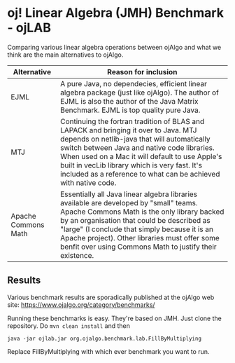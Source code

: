 # oj! Linear Algebra (JMH) Benchmark - ojLAB

Comparing various linear algebra operations between ojAlgo and what we think are the main alternatives to ojAlgo.

Alternative | Reason for inclusion
----------------|----------------
EJML | A pure Java, no dependecies, efficient linear algebra package (just like ojAlgo). The author of EJML is also the author of the Java Matrix Benchmark. EJML is top quality pure Java.
MTJ | Continuing the fortran tradition of BLAS and LAPACK and bringing it over to Java. MTJ depends on netlib-java that will automatically switch between Java and native code libraries. When used on a Mac it will default to use Apple's built in vecLib library which is very fast. It's included as a reference to what can be achieved with native code.
Apache Commons Math | Essentially all Java linear algebra libraries available are developed by "small" teams. Apache Commons Math is the only library backed by an organisation that could be described as "large" (I conclude that simply because it is an Apache project). Other libraries must offer some benfit over using Commons Math to justify their existence.



## Results

Various benchmark results are sporadically published at the ojAlgo web site: https://www.ojalgo.org/category/benchmarks/

Running these benchmarks is easy. They're based on JMH. Just clone the repository. Do `mvn clean install` and then
```
java -jar ojlab.jar org.ojalgo.benchmark.lab.FillByMultiplying
```

Replace FillByMultiplying with which ever benchmark you want to run.
